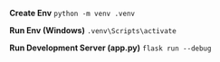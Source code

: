 **Create Env**
`python -m venv .venv`

**Run Env (Windows)**
`.venv\Scripts\activate`

**Run Development Server (app.py)**
`flask run --debug`
